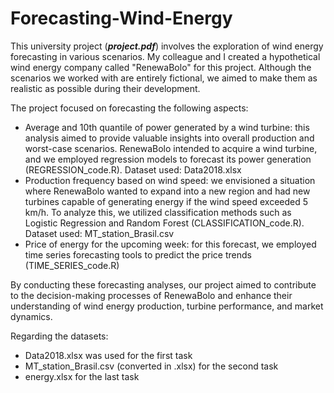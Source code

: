 # Forecasting-Wind-Energy
This university project (<b><i>project.pdf</i></b>) involves the exploration of wind energy forecasting in various scenarios. My colleague and I created a hypothetical wind energy company called "RenewaBolo" for this project. Although the scenarios we worked with are entirely fictional, we aimed to make them as realistic as possible during their development.

The project focused on forecasting the following aspects:

- Average and 10th quantile of power generated by a wind turbine: this analysis aimed to provide valuable insights into overall production and worst-case scenarios. RenewaBolo intended to acquire a wind turbine, and we employed regression models to forecast its power generation (REGRESSION_code.R). Dataset used: Data2018.xlsx
- Production frequency based on wind speed: we envisioned a situation where RenewaBolo wanted to expand into a new region and had new turbines capable of generating energy if the wind speed exceeded 5 km/h. To analyze this, we utilized classification methods such as Logistic Regression and Random Forest (CLASSIFICATION_code.R). Dataset used: MT_station_Brasil.csv
- Price of energy for the upcoming week: for this forecast, we employed time series forecasting tools to predict the price trends (TIME_SERIES_code.R)

By conducting these forecasting analyses, our project aimed to contribute to the decision-making processes of RenewaBolo and enhance their understanding of wind energy production, turbine performance, and market dynamics.

Regarding the datasets:
- Data2018.xlsx was used for the first task
- MT_station_Brasil.csv (converted in .xlsx) for the second task
- energy.xlsx for the last task
